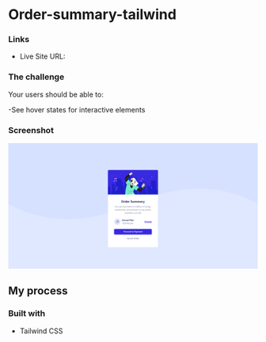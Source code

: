 # Order-summary-tailwind

### Links

- Live Site URL: 



### The challenge

Your users should be able to:

-See hover states for interactive elements

### Screenshot
![order-summary](https://github.com/zulfikar321/Order-summary-tailwind/blob/main/order-summary.png?raw=true)

## My process

### Built with

- Tailwind CSS
